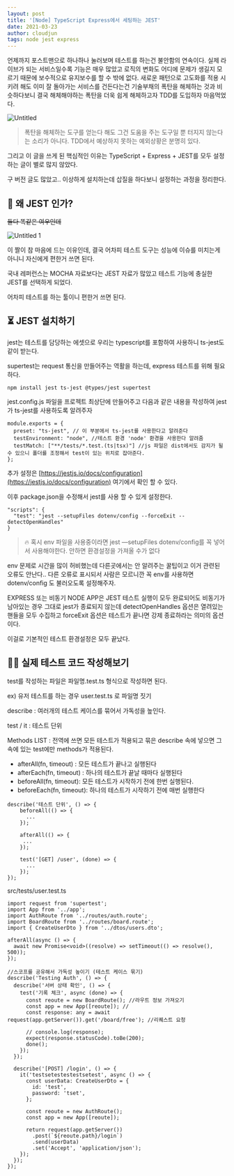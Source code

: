 ```yaml
---
layout: post
title: '[Node] TypeScript Express에서 세팅하는 JEST'
date: 2021-03-23
author: cloudjun
tags: node jest express
---
```

언제까지 포스트맨으로 하나하나 눌러보며 테스트를 하는건 불안함의 연속이다. 실제 라이브가 되는 서비스일수록 기능은 매우 많았고 로직의 변화도 어디에 문제가 생길지 모르기 때문에 보수적으로 유지보수를 할 수 밖에 없다. 새로운 패턴으로 고도화를 적용 시키려 해도 이미 잘 돌아가는 서비스를 건든다는건 기술부채의 폭탄을 해체하는 것과 비슷하다보니 결국 해체해야하는 폭탄을 더욱 쉽게 해체하고자 TDD를 도입하자 마음먹었다.

![Untitled](https://user-images.githubusercontent.com/36251104/112114905-f184da80-8bfb-11eb-804e-88c140d65c4e.png)

> 폭탄을 해체하는 도구를 얻는다 해도 그건 도움을 주는 도구일 뿐 터지지 않는다는 소리가 아니다. TDD에서 예상하지 못하는 예외상황은 분명히 있다.

그리고 이 글을 쓰게 된 핵심적인 이유는 TypeScript + Express + JEST를  모두 설정하는 글이 별로 많지 않았다. 

구 버전 글도 많았고.. 이상하게 설치하는데 삽질을 하다보니 설정하는 과정을 정리한다.

## 👀 왜 JEST 인가?

~~둘다 똑같은 여우인데~~

![Untitled 1](https://user-images.githubusercontent.com/36251104/112114883-ec279000-8bfb-11eb-895d-00f6e42959d1.png)

이 짤이 참 마음에 드는 이유인데, 결국 어차피 테스트 도구는 성능에 이슈를 미치는게 아니니 자신에게 편한거 쓰면 된다. 

국내 레퍼런스는 MOCHA 자료보다는 JEST 자료가 많았고 테스트 기능에 충실한 JEST를 선택하게 되었다.

어차피 테스트를 하는 툴이니 편한거 쓰면 된다.

## ⏳ JEST 설치하기

jest는 테스트를 담당하는 에셋으로 우리는 typescript를 포함하여 사용하니 ts-jest도 같이 받는다.

supertest는 request 통신을  만들어주는 역활을 하는데, express 테스트를 위해 필요하다.

```tsx
npm install jest ts-jest @types/jest supertest
```

jest.config.js 파일을 프로젝트 최상단에 만들어주고 다음과 같은 내용을 작성하여 jest가 ts-jest를 사용하도록 알려주자

```tsx
module.exports = {
  preset: "ts-jest", // 이 부분에서 ts-jest를 사용한다고 알려준다
  testEnvironment: "node", //테스트 환경 'node' 환경을 사용한다 알려줌
  testMatch: ["**/tests/*.test.(ts|tsx)"] //js 파일은 dist에서도 감지가 될 수 있으니 폴더를 조정해서 test이 있는 위치로 잡아준다. 
};
```

추가 설정은 [https://jestjs.io/docs/configuration](https://jestjs.io/docs/configuration) 여기에서 확인 할 수 있다.

이후 package.json을 수정해서 jest를 사용 할 수 있게 설정한다.

```tsx
"scripts": {
  "test": "jest --setupFiles dotenv/config --forceExit --detectOpenHandles"
}
```

> 🔥 혹시 env 파일을 사용중이라면 jest —setupFiles dotenv/config를 꼭 넣어서 사용해야한다. 안하면 환경설정을 가져올 수가 없다

env 문제로 시간을 많이 허비했는데 다른곳에서는 안 알려주는 꿀팁이고 이거 관련된 오류도 안난다.. 다른 오류로 표시되서 사람은 모르니깐 꼭 env를 사용하면 dotenv/config 도 불러오도록 설정해주자. 

EXPRESS 또는 비동기 NODE APP은 JEST 테스트 실행이 모두 완료되어도 비동기가 남아있는 경우 그대로 jest가 종료되지 않는데 detectOpenHandles 옵션은 열려있는 핸들을 모두 수집하고 forceExit 옵션은 테스트가 끝나면 강제 종료하라는 의미의 옵션이다.

이걸로 기본적인 테스트 환경설정은 모두 끝났다.

## 🧑‍💻 실제 테스트 코드 작성해보기

test를 작성하는 파일은 파일명.test.ts 형식으로 작성하면 된다.

ex) 유저 테스트를 하는 경우 user.test.ts 로 파일명 짓기 

describe : 여러개의 테스트 케이스를 묶어서 가독성을 높인다.

test / it : 테스트 단위

Methods LIST : 전역에 쓰면 모든 테스트가 적용되고 묶은 describe 속에 넣으면 그 속에 있는 test에만 methods가 적용된다.

- afterAll(fn, timeout) : 모든 테스트가 끝나고 실행된다
- afterEach(fn, timeout) : 하나의 테스트가 끝날 때마다 실행된다
- beforeAll(fn, timeout): 모든 테스트가 시작하기 전에 한번 실행된다.
- beforeEach(fn, timeout): 하나의 테스트가 시작하기 전에 매번 실행한다

```tsx
describe('테스트 단위', () => {
    beforeAll(() => {
      ...
    });

    afterAll(() => {
     ...
    });

    test('[GET] /user', (done) => {
      ...
    });
});
```

src/tests/user.test.ts

```tsx
import request from 'supertest';
import App from '../app';
import AuthRoute from '../routes/auth.route';
import BoardRoute from '../routes/board.route';
import { CreateUserDto } from '../dtos/users.dto';

afterAll(async () => {
  await new Promise<void>((resolve) => setTimeout(() => resolve(), 500));
});

//스코프를 공유해서 가독성 높이기 (테스트 케이스 묶기)
describe('Testing Auth', () => {
  describe('서버 상태 확인', () => {
    test('기록 체크', async (done) => {
      const reoute = new BoardRoute(); //라우트 정보 가져오기
      const app = new App([reoute]); //
      const response: any = await request(app.getServer()).get('/board/free'); //리퀘스트 요청

      // console.log(response);
      expect(response.statusCode).toBe(200);
      done();
    });
  });

  describe('[POST] /login', () => {
    it('testsetestestestsetest', async () => {
      const userData: CreateUserDto = {
        id: 'test',
        password: 'tset',
      };

      const reoute = new AuthRoute();
      const app = new App([reoute]);

      return request(app.getServer())
        .post(`${reoute.path}/login`)
        .send(userData)
        .set('Accept', 'application/json');
    });
  });
});
```